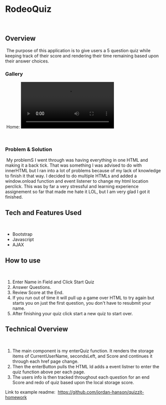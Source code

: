 # RodeoQuiz
​
## Overview
​
The purpose of this application is to give users a 5 question quiz while keeping track of their score and rendering their time remaining based upon their answer choices.
​
### Gallery
​
Home:
![QuizVideo](./QuizVideo.mov "QuizVideo")

​
### Problem & Solution
​
My problemS I went through was having everything in one HTML and making it a back tick. That was something I was advised to do with innerHTML but I ran into a lot of problems because of my lack of knowledge to finish it that way. I decided to do multiple HTMLs and added a window.onload function and event listener to change my html location perclick. This was by far a very stressful and learning experience assignement so far that made me hate it LOL, but I am very glad I got it finished.
​
​
## Tech and Features Used
​
* Bootstrap
* Javascript
* AJAX
​
## How to use
​
1. Enter Name in Field and Click Start Quiz
2. Answer Questions.
3. Review Score at the End.
4. If you run out of time it will pull up a game over HTML to try again but starts you on just the first question, you don't have to resubmit your name.
5. After finishing your quiz click start a new quiz to start over.
​
## Technical Overview
​
1. The main component is my enterQuiz function. It renders the storage items of CurrentUserName, secondsLeft, and Score and continues it through each href page change.
2. Then the enterButton pulls the HTML Id adds a event listner to enter the quiz function above per each page.
3. The users info is then tracked throughout each question for an end Score and redo of quiz based upon the local storage score.


Link to example readme:
​
https://github.com/jordan-hanson/quizzit-homework